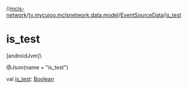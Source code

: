 //[mcls-network](../../../index.md)/[tv.mycujoo.mclsnetwork.data.model](../index.md)/[EventSourceData](index.md)/[is_test](is_test.md)

# is_test

[androidJvm]\

@Json(name = &quot;is_test&quot;)

val [is_test](is_test.md): [Boolean](https://kotlinlang.org/api/latest/jvm/stdlib/kotlin/-boolean/index.html)

